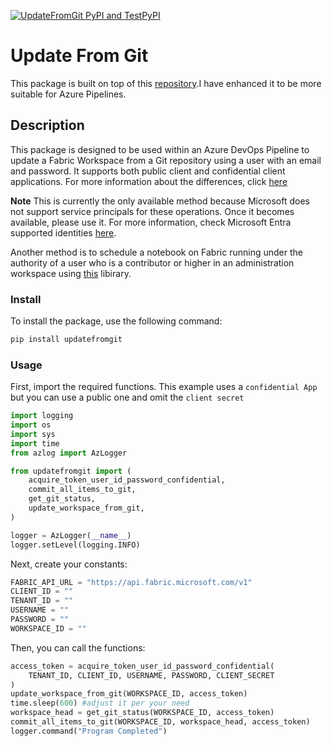 
[![UpdateFromGit PyPI and TestPyPI](https://github.com/muhssamy/updatefromgit/actions/workflows/github-release.yml/badge.svg)](https://github.com/muhssamy/updatefromgit/actions/workflows/github-release.yml)

# Update From Git

This package is built on top of this [repository](https://github.com/PowerBiDevCamp/FabConWorkshopSweden).I have enhanced it to be more suitable for Azure Pipelines.

## Description

This package is designed to be used within an Azure DevOps Pipeline to update a Fabric Workspace from a Git repository using a user with an email and password. It supports both public client and confidential client applications. For more information about the differences, click [here](https://learn.microsoft.com/en-us/entra/msal/msal-client-applications)

**Note** This is currently the only available method because Microsoft does not support service principals for these operations. Once it becomes available, please use it. For more information, check Microsoft Entra supported identities [here](https://learn.microsoft.com/en-us/rest/api/fabric/core/git/update-from-git).

Another method is to schedule a notebook on Fabric running under the authority of a user who is a contributor or higher in an administration workspace using [this](https://semantic-link-labs.readthedocs.io/en/stable/sempy_labs.html#sempy_labs.update_from_git) libirary.

### Install

To install the package, use the following command:

```python
pip install updatefromgit
```

### Usage

First, import the required functions. This example uses a `confidential App` but you can use a public one and omit the `client secret`

```python
import logging
import os
import sys
import time
from azlog import AzLogger

from updatefromgit import (
    acquire_token_user_id_password_confidential,
    commit_all_items_to_git,
    get_git_status,
    update_workspace_from_git,
)

logger = AzLogger(__name__)
logger.setLevel(logging.INFO)

```

Next, create your constants:

```python
FABRIC_API_URL = "https://api.fabric.microsoft.com/v1"
CLIENT_ID = ""
TENANT_ID = ""
USERNAME = ""
PASSWORD = ""
WORKSPACE_ID = ""

```

Then, you can call the functions:

```python
access_token = acquire_token_user_id_password_confidential(
    TENANT_ID, CLIENT_ID, USERNAME, PASSWORD, CLIENT_SECRET
)
update_workspace_from_git(WORKSPACE_ID, access_token)
time.sleep(600) #adjust it per your need
workspace_head = get_git_status(WORKSPACE_ID, access_token)
commit_all_items_to_git(WORKSPACE_ID, workspace_head, access_token)
logger.command("Program Completed")

```